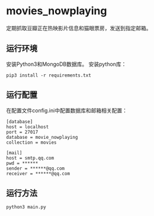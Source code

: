 # movies_nowplaying
定期抓取豆瓣正在热映影片信息和猫眼票房，发送到指定邮箱。

## 运行环境
安装Python3和MongoDB数据库。
安装python库：
```
pip3 install -r requirements.txt
```

## 运行配置
在配置文件config.ini中配置数据库和邮箱相关配置：
```
[database]
host = localhost
port = 27017
database = movie_nowplaying
collection = movies

[mail]
host = smtp.qq.com
pwd = ******
sender = ******@qq.com
receiver = ******@qq.com
```

## 运行方法
```
python3 main.py
```
